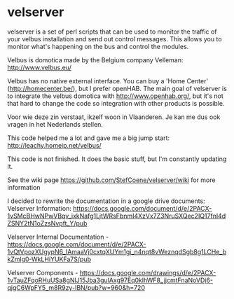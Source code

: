 # velserver
velserver is a set of perl scripts that can be used to monitor the traffic of your velbus installation and send out control messages. This allows you to monitor what's happening on the bus and control the modules.

Velbus is domotica made by the Belgium company Velleman: http://www.velbus.eu/

Velbus has no native external interface. You can buy a 'Home Center' (http://homecenter.be/), but I prefer openHAB.
The main goal of velserver is to integrate the velbus domotica with http://www.openhab.org/, but it's not that hard to change the code so integration with other products is possible.

Voor wie deze zin verstaat, ikzelf woon in Vlaanderen. Je kan me dus ook vragen in het Nederlands stellen.

This code helped me a lot and gave me a big jump start: http://leachy.homeip.net/velbus/

This code is not finished. It does the basic stuff, but I'm constantly updating it.

See the wiki page https://github.com/StefCoene/velserver/wiki for more information

I decided to rewrite the documentation in a google drive documents:
Velserver Information: https://docs.google.com/document/d/e/2PACX-1vSMcBHwNPwVBqv_ixkNafg1LjtWRsFbnmI4XzVx7Z3NruSXQec2IQ17fnl4dZSNY2tN1oZzsNvpft_Y/pub

Velserver Internal Documentation - https://docs.google.com/document/d/e/2PACX-1vQtVpozXUgypN6_IAmaaVj0cxtqXUYm1gj_n4nqt8vWeznqdSgb8g1LCHe_bkZmlg0-WkLHiYUKFa7S/pub

Velserver Components - https://docs.google.com/drawings/d/e/2PACX-1vTauZFqoRHuUSa8gNlJ15Jba3gulAxg97Eq0klhWF8_jjcmtFnaNoVDj6-qjgC6WpFY5_m8R9zy-IBN/pub?w=960&h=720
